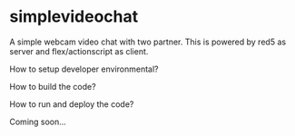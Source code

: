 simplevideochat
===============

A simple webcam video chat with two partner. This is powered by red5 as server and flex/actionscript as client.


How to setup developer environmental?


How to build the code?


How to run and deploy the code?

Coming soon...
